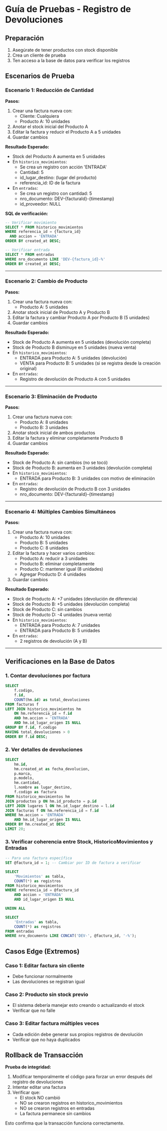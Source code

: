 # Guía de Pruebas - Registro de Devoluciones

## Preparación

1. Asegúrate de tener productos con stock disponible
2. Crea un cliente de prueba
3. Ten acceso a la base de datos para verificar los registros

## Escenarios de Prueba

### Escenario 1: Reducción de Cantidad

**Pasos:**
1. Crear una factura nueva con:
   - Cliente: Cualquiera
   - Producto A: 10 unidades
2. Anotar el stock inicial del Producto A
3. Editar la factura y reducir el Producto A a 5 unidades
4. Guardar cambios

**Resultado Esperado:**
- Stock del Producto A aumenta en 5 unidades
- En `historico_movimientos`: 
  - Se crea un registro con acción 'ENTRADA'
  - Cantidad: 5
  - id_lugar_destino: (lugar del producto)
  - referencia_id: ID de la factura
- En `entradas`:
  - Se crea un registro con cantidad: 5
  - nro_documento: DEV-{facturaId}-{timestamp}
  - id_proveedor: NULL

**SQL de verificación:**
```sql
-- Verificar movimiento
SELECT * FROM historico_movimientos 
WHERE referencia_id = {factura_id} 
  AND accion = 'ENTRADA' 
ORDER BY created_at DESC;

-- Verificar entrada
SELECT * FROM entradas 
WHERE nro_documento LIKE 'DEV-{factura_id}-%' 
ORDER BY created_at DESC;
```

---

### Escenario 2: Cambio de Producto

**Pasos:**
1. Crear una factura nueva con:
   - Producto A: 5 unidades
2. Anotar stock inicial de Producto A y Producto B
3. Editar la factura y cambiar Producto A por Producto B (5 unidades)
4. Guardar cambios

**Resultado Esperado:**
- Stock de Producto A aumenta en 5 unidades (devolución completa)
- Stock de Producto B disminuye en 5 unidades (nueva venta)
- En `historico_movimientos`:
  - ENTRADA para Producto A: 5 unidades (devolución)
  - VENTA para Producto B: 5 unidades (si se registra desde la creación original)
- En `entradas`:
  - Registro de devolución de Producto A con 5 unidades

---

### Escenario 3: Eliminación de Producto

**Pasos:**
1. Crear una factura nueva con:
   - Producto A: 8 unidades
   - Producto B: 3 unidades
2. Anotar stock inicial de ambos productos
3. Editar la factura y eliminar completamente Producto B
4. Guardar cambios

**Resultado Esperado:**
- Stock de Producto A: sin cambios (no se tocó)
- Stock de Producto B: aumenta en 3 unidades (devolución completa)
- En `historico_movimientos`:
  - ENTRADA para Producto B: 3 unidades con motivo de eliminación
- En `entradas`:
  - Registro de devolución de Producto B con 3 unidades
  - nro_documento: DEV-{facturaId}-{timestamp}

---

### Escenario 4: Múltiples Cambios Simultáneos

**Pasos:**
1. Crear una factura nueva con:
   - Producto A: 10 unidades
   - Producto B: 5 unidades
   - Producto C: 8 unidades
2. Editar la factura y hacer varios cambios:
   - Producto A: reducir a 3 unidades
   - Producto B: eliminar completamente
   - Producto C: mantener igual (8 unidades)
   - Agregar Producto D: 4 unidades
3. Guardar cambios

**Resultado Esperado:**
- Stock de Producto A: +7 unidades (devolución de diferencia)
- Stock de Producto B: +5 unidades (devolución completa)
- Stock de Producto C: sin cambios
- Stock de Producto D: -4 unidades (nueva venta)
- En `historico_movimientos`:
  - ENTRADA para Producto A: 7 unidades
  - ENTRADA para Producto B: 5 unidades
- En `entradas`:
  - 2 registros de devolución (A y B)

---

## Verificaciones en la Base de Datos

### 1. Contar devoluciones por factura
```sql
SELECT 
    f.codigo,
    f.id,
    COUNT(hm.id) as total_devoluciones
FROM facturas f
LEFT JOIN historico_movimientos hm 
    ON hm.referencia_id = f.id 
    AND hm.accion = 'ENTRADA'
    AND hm.id_lugar_origen IS NULL
GROUP BY f.id, f.codigo
HAVING total_devoluciones > 0
ORDER BY f.id DESC;
```

### 2. Ver detalles de devoluciones
```sql
SELECT 
    hm.id,
    hm.created_at as fecha_devolucion,
    p.marca,
    p.modelo,
    hm.cantidad,
    l.nombre as lugar_destino,
    f.codigo as factura
FROM historico_movimientos hm
JOIN productos p ON hm.id_producto = p.id
LEFT JOIN lugares l ON hm.id_lugar_destino = l.id
JOIN facturas f ON hm.referencia_id = f.id
WHERE hm.accion = 'ENTRADA' 
    AND hm.id_lugar_origen IS NULL
ORDER BY hm.created_at DESC
LIMIT 20;
```

### 3. Verificar coherencia entre Stock, HistoricoMovimientos y Entradas
```sql
-- Para una factura específica
SET @factura_id = 1; -- Cambiar por ID de factura a verificar

SELECT 
    'Movimientos' as tabla,
    COUNT(*) as registros
FROM historico_movimientos 
WHERE referencia_id = @factura_id 
    AND accion = 'ENTRADA'
    AND id_lugar_origen IS NULL

UNION ALL

SELECT 
    'Entradas' as tabla,
    COUNT(*) as registros
FROM entradas 
WHERE nro_documento LIKE CONCAT('DEV-', @factura_id, '-%');
```

## Casos Edge (Extremos)

### Caso 1: Editar factura sin cliente
- Debe funcionar normalmente
- Las devoluciones se registran igual

### Caso 2: Producto sin stock previo
- El sistema debería manejar esto creando o actualizando el stock
- Verificar que no falle

### Caso 3: Editar factura múltiples veces
- Cada edición debe generar sus propios registros de devolución
- Verificar que no haya duplicados

## Rollback de Transacción

**Prueba de integridad:**
1. Modificar temporalmente el código para forzar un error después del registro de devoluciones
2. Intentar editar una factura
3. Verificar que:
   - El stock NO cambió
   - NO se crearon registros en historico_movimientos
   - NO se crearon registros en entradas
   - La factura permanece sin cambios

Esto confirma que la transacción funciona correctamente.

